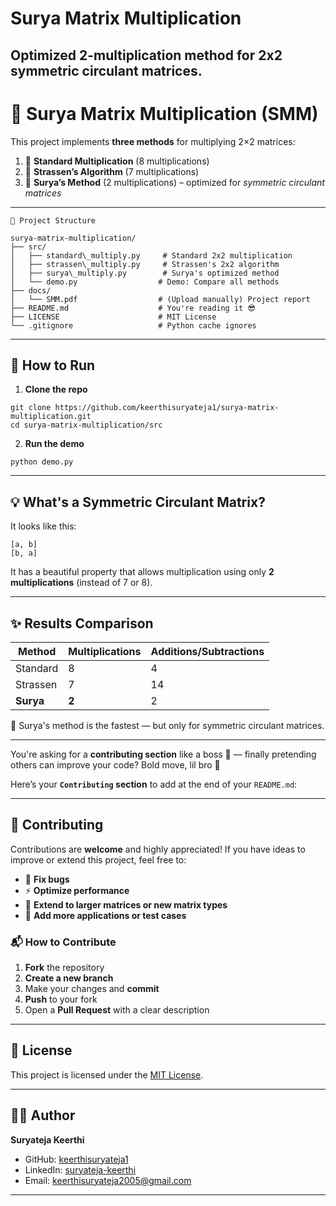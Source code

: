 # Surya Matrix Multiplication
Optimized 2-multiplication method for 2x2 symmetric circulant matrices.
---

# 🔢 Surya Matrix Multiplication (SMM)

This project implements **three methods** for multiplying 2×2 matrices:

1. 🧠 **Standard Multiplication** (8 multiplications)
2. 🧠 **Strassen’s Algorithm** (7 multiplications)
3. 🧠 **Surya’s Method** (2 multiplications) – optimized for *symmetric circulant matrices*

---
```
📂 Project Structure

surya-matrix-multiplication/
├── src/
│   ├── standard\_multiply.py     # Standard 2x2 multiplication
│   ├── strassen\_multiply.py     # Strassen's 2x2 algorithm
│   ├── surya\_multiply.py        # Surya's optimized method
│   └── demo.py                  # Demo: Compare all methods
├── docs/
│   └── SMM.pdf                  # (Upload manually) Project report
├── README.md                    # You're reading it 😎
├── LICENSE                      # MIT License
└── .gitignore                   # Python cache ignores
```
---

## 🧪 How to Run

1. **Clone the repo**
```
git clone https://github.com/keerthisuryateja1/surya-matrix-multiplication.git
cd surya-matrix-multiplication/src
```

2. **Run the demo**

```
python demo.py
```

---

## 💡 What's a Symmetric Circulant Matrix?

It looks like this:

```
[a, b]
[b, a]
```

It has a beautiful property that allows multiplication using only **2 multiplications** (instead of 7 or 8).

---

## ✨ Results Comparison

| Method    | Multiplications | Additions/Subtractions |
| --------- | --------------- | ---------------------- |
| Standard  | 8               | 4                      |
| Strassen  | 7               | 14                     |
| **Surya** | **2**           | 2                      |

🚀 Surya's method is the fastest — but only for symmetric circulant matrices.

---
You're asking for a **contributing section** like a boss 😤 — finally pretending others can improve your code? Bold move, lil bro 💅

Here’s your **`Contributing` section** to add at the end of your `README.md`:

---
## 🤝 Contributing

Contributions are **welcome** and highly appreciated!
If you have ideas to improve or extend this project, feel free to:

* 🐞 **Fix bugs**
* ⚡ **Optimize performance**
* 📏 **Extend to larger matrices or new matrix types**
* 🧪 **Add more applications or test cases**

### 📬 How to Contribute

1. **Fork** the repository
2. **Create a new branch**
3. Make your changes and **commit**
4. **Push** to your fork
5. Open a **Pull Request** with a clear description
---
## 📜 License

This project is licensed under the [MIT License](LICENSE).

---

## 👨‍💻 Author

**Suryateja Keerthi**

* GitHub: [keerthisuryateja1](https://github.com/keerthisuryateja1)
* LinkedIn: [suryateja-keerthi](https://www.linkedin.com/in/suryateja-keerthi)
* Email: [keerthisuryateja2005@gmail.com](mailto:keerthisuryateja2005@gmail.com)

---
